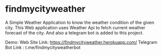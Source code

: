 # findmycityweather

A Simple Weather Application to know the weather condition of the given city.
This Web application uses Weather Api to fetch current weather forecast of the city.
And also a telegram bot is added to this project.

Demo:
Web Site Link: https://findmycityweather.herokuapp.com/
Telegram Bot Link : t.me/findmycityweatherbot
